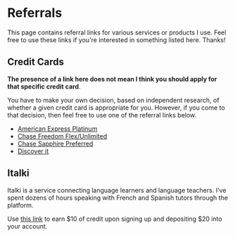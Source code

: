 # Referrals

This page contains referral links for various services or products I use. Feel free to use these links if you're interested in something listed here. Thanks!

## Credit Cards

**The presence of a link here does not mean I think you should apply for that specific credit card**.

You have to make your own decision, based on independent research, of whether a given credit card is appropriate for you. However, if you come to that decision, then feel free to use one of the referral links below.

- [American Express Platinum](http://refer.amex.us/WESLERUfMF?xl=cp01) 
- [Chase Freedom Flex/Unlimited](https://www.referyourchasecard.com/18/CDJ6RXU2SR)
- [Chase Sapphire Preferred](https://www.referyourchasecard.com/6/S3FFTD8T0A)
- [Discover it](https://refer.discover.com/s/WESLEY54)

## Italki

Italki is a service connecting language learners and language teachers. I've spent dozens of hours speaking with French and Spanish tutors through the platform.

Use [this link](https://www.italki.com/i/EbAbHa?hl=en-us) to earn $10 of credit upon signing up and depositing $20 into your account.

